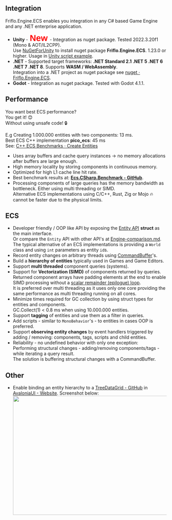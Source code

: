 
## Integration

Friflo.Engine.ECS enables you integration in any C# based Game Engine and any .NET enterprise application.

- **Unity** - ![new](../images/new.svg) - Integration as nuget package. Tested 2022.3.20f1 (Mono & AOT/IL2CPP).  
    Use [NuGetForUnity](https://github.com/GlitchEnzo/NuGetForUnity) to install nuget package **Friflo.Engine.ECS**. 1.23.0 or higher.
    Usage in [Unity script example](https://friflo.gitbook.io/ecs-wiki/Examples-General#unity-update-script).
- **.NET** - Supported target frameworks: **.NET Standard 2.1 .NET 5 .NET 6 .NET 7 .NET 8**. Supports **WASM / WebAssembly**.  
    Integration into a .NET project as nuget package see [nuget ⋅ Friflo.Engine.ECS](https://www.nuget.org/packages/Friflo.Engine.ECS/).  
- **Godot** - Integration as nuget package. Tested with Godot 4.1.1.


## Performance

You want best ECS performance?  
You get it! 😊  
Without using unsafe code! 🔒

E.g Creating 1.000.000 entities with two components: 13 ms.  
Best ECS C++ implementation **pico_ecs**: 45 ms  
See: [C++ ECS Benchmarks ⋅ Create Entities](https://github.com/abeimler/ecs_benchmark?tab=readme-ov-file#create-entities)


- Uses array buffers and cache query instances -> no memory allocations after buffers are large enough.
- High memory locality by storing components in continuous memory.
- Optimized for high L1 cache line hit rate.
- Best benchmark results at: [**Ecs.CSharp.Benchmark - GitHub**](https://github.com/Doraku/Ecs.CSharp.Benchmark).
- Processing components of large queries has the memory bandwidth as bottleneck. Either using multi threading or SIMD.  
    Alternative ECS implementations using C/C++, Rust, Zig or Mojo 🔥 cannot be faster due to the physical limits.


## ECS

- Developer friendly / OOP like API by exposing the [Entity API](https://github.com/friflo/Friflo.Engine-docs/blob/main/api/Entity.md)
  **struct** as the main interface.  
  Or compare the `Entity` API with other API's at [Engine-comparison.md](https://github.com/friflo/Friflo.Json.Fliox/blob/main/Engine/docs/Engine-comparison.md).  
  The typical alternative of an ECS implementations is providing a `World` class and using `int` parameters as entity `id`s.
- Record entity changes on arbitrary threads using [CommandBuffer](https://github.com/friflo/Friflo.Engine-docs/blob/main/api/CommandBuffer.md)'s.
- Build a **hierarchy of entities** typically used in Games and Game Editors.
- Support **multi threaded** component queries (systems).
- Support for **Vectorization (SIMD)** of components returned by queries.  
  Returned component arrays have padding elements at the end to enable SIMD processing without a
  [scalar remainder (epilogue) loop](https://llvm.org/docs/Vectorizers.html#epilogue-vectorization).  
  It is preferred over multi threading as it uses only one core providing the same performance as multi threading running on all cores.
- Minimize times required for GC collection by using struct types for entities and components.  
  GC.Collect(1) < 0.8 ms when using 10.000.000 entities.
- Support **tagging** of entities and use them as a filter in queries.
- Add scripts - similar to `MonoBehavior`'s - to entities in cases OOP is preferred.
- Support **observing entity changes** by event handlers triggered by adding / removing: components, tags, scripts and child entities.
- Reliability - no undefined behavior with only one exception:  
  Performing structural changes - adding/removing components/tags - while iterating a query result.  
  The solution is buffering structural changes with a CommandBuffer.


## Other
- Enable binding an entity hierarchy to a [TreeDataGrid - GitHub](https://github.com/AvaloniaUI/Avalonia.Controls.TreeDataGrid)
  in [AvaloniaUI - Website](https://avaloniaui.net/). Screenshot below:    
<img src="https://raw.githubusercontent.com/friflo/Friflo.Json.Fliox/main/Engine/docs/images/Friflo-Engine-Editor.png" width="677" height="371"></img>

